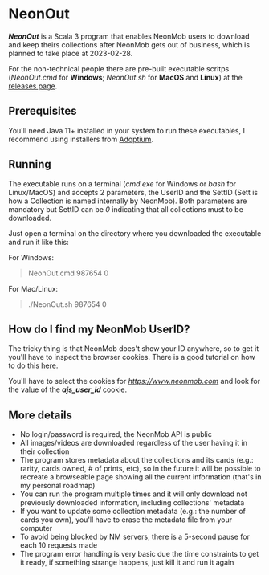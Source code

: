 # NeonOut

***NeonOut*** is a Scala 3 program that enables NeonMob users to download and keep theirs collections after NeonMob gets out of business, which is planned to take place at 2023-02-28.

For the non-technical people there are pre-built executable scritps (*NeonOut.cmd* for **Windows**; *NeonOut.sh* for **MacOS** and **Linux**) at the [releases page](https://github.com/vipseixas/NeonOut/releases/).

## Prerequisites

You'll need Java 11+ installed in your system to run these executables, I recommend using installers from [Adoptium](https://adoptium.net/temurin/releases/).

## Running

The executable runs on a terminal (*cmd.exe* for Windows or *bash* for Linux/MacOS) and accepts 2 parameters, the UserID and the SettID (Sett is how a Collection is named internally by NeonMob). Both parameters are mandatory but SettID can be *0* indicating that all collections must to be downloaded. 

Just open a terminal on the directory where you downloaded the executable and run it like this: 

For Windows:

> NeonOut.cmd 987654 0

For Mac/Linux:

> ./NeonOut.sh 987654 0

## How do I find my NeonMob UserID?

The tricky thing is that NeonMob does't show your ID anywhere, so to get it you'll have to inspect the browser cookies. There is a good tutorial on how to do this [here](https://cookie-script.com/documentation/how-to-check-cookies-on-chrome-and-firefox).

You'll have to select the cookies for *https://www.neonmob.com* and look for the value of the ***ajs_user_id*** cookie.

## More details

* No login/password is required, the NeonMob API is public
* All images/videos are downloaded regardless of the user having it in their collection
* The program stores metadata about the collections and its cards (e.g.: rarity, cards owned, # of prints, etc), so in the future it will be possible to recreate a browseable page showing all the current information (that's in my personal roadmap)
* You can run the program multiple times and it will only download not previously downloaded information, including collections' metadata
* If you want to update some collection metadata (e.g.: the number of cards you own), you'll have to erase the metadata file from your computer
* To avoid being blocked by NM servers, there is a 5-second pause for each 10 requests made
* The program error handling is very basic due the time constraints to get it ready, if something strange happens, just kill it and run it again
